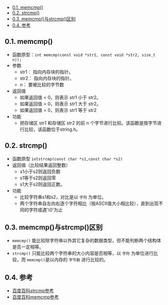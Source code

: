 <!--
 * @Author: JohnJeep
 * @Date: 2020-09-12 09:47:29
 * @LastEditTime: 2020-08-13 21:08:18
 * @LastEditors: Please set LastEditors
 * @Description: memcmp()函数与strcmp()函数用法
--> 

<!-- TOC -->

- [0.1. memcmp()](#01-memcmp)
- [0.2. strcmp()](#02-strcmp)
- [0.3. memcmp()与strcmp()区别](#03-memcmp与strcmp区别)
- [0.4. 参考](#04-参考)

<!-- /TOC -->

## 0.1. memcmp()
- 函数原型：` int memcmp(const void *str1, const void *str2, size_t n)); `
- 参数
  - str1： 指向内存块的指针。
  - str2： 指向内存块的指针。
  - n： 要被比较的字节数
- 返回值
  - 如果返回值 < 0，则表示 str1 小于 str2。
  - 如果返回值 > 0，则表示 str1 大于 str2。
  - 如果返回值 = 0，则表示 str1 等于 str2
- 功能
  - 把存储区 str1 和存储区 str2 的前 n 个字节进行比较。该函数是按字节进行比较，该函数位于string.h。



## 0.2. strcmp()
- 函数原型 `intstrcmp(const char *s1,const char *s2)`
- 返回值（比较结果返回整数）
  - s1小于s2则返回负数
  - s1等于s2则返回零
  - s1大于s2则返回正数。
- 功能
  - 比较字符串s1和s2，对比是以 `字符` 为单位。
  - 两个字符串自左向右逐个字符相比（按ASCII值大小相比较），直到出现不同的字符或遇'\0'为止


## 0.3. memcmp()与strcmp()区别
- `memcmp()` 能比较除字符串以外其它复杂的数据类型，但不能判断两个结构体是否一定相等。
- `strcmp()` 只能比较两个字符串的大小内容是否相等，以 `字符` 为单位进行比较，而 `memcmp()`是以内存的 `字节数` 进行比较的。


## 0.4. 参考
- [百度百科strcmp参考](https://baike.baidu.com/item/strcmp/5495571?fr=aladdin)
- [百度百科memcmp参考](https://baike.baidu.com/item/memcmp/5494788?fr=aladdin)

